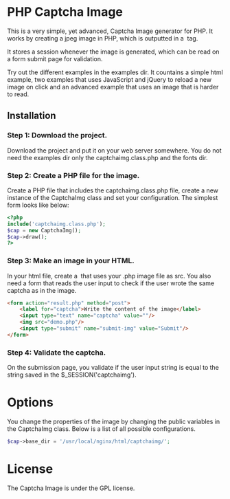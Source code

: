 PHP Captcha Image
================================

This is a very simple, yet advanced, Captcha Image generator for PHP.
It works by creating a jpeg image in PHP, which is outputted in a <img> tag.

It stores a session whenever the image is generated, which can be read on a form submit page for validation.

Try out the different examples in the examples dir. It countains a simple html example, two examples that uses JavaScript and jQuery to reload a new image on click and an advanced example that uses an image that is harder to read.

Installation
-------------------------

### Step 1: Download the project.

Download the project and put it on your web server somewhere.
You do not need the examples dir only the captchaimg.class.php and the fonts dir.

### Step 2: Create a PHP file for the image.

Create a PHP file that includes the captchaimg.class.php file, create a new instance of the CaptchaImg class and set your configuration. The simplest form looks like below:

``` php
<?php
include('captchaimg.class.php');
$cap = new CaptchaImg();
$cap->draw();
?>
```

### Step 3: Make an image in your HTML.

In your html file, create a <img> that uses your .php image file as src.
You also need a form that reads the user input to check if the user wrote the same captcha as in the image.

``` html
<form action="result.php" method="post">
	<label for="captcha">Write the content of the image</label>
	<input type="text" name="captcha" value=""/>
	<img src="demo.php"/>
	<input type="submit" name="submit-img" value="Submit"/>
</form>
```

### Step 4: Validate the captcha.

On the submission page, you validate if the user input string is equal to the string saved in the $_SESSION('captchaimg').

Options
=======

You change the properties of the image by changing the public variables in the CaptchaImg class. Below is a list of all possible configurations.


``` php
$cap->base_dir = '/usr/local/nginx/html/captchaimg/';
```



License
=======

The Captcha Image is under the GPL license.